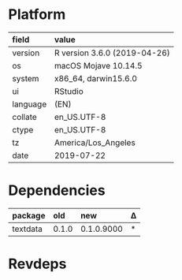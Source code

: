 # Platform

|field    |value                        |
|:--------|:----------------------------|
|version  |R version 3.6.0 (2019-04-26) |
|os       |macOS Mojave 10.14.5         |
|system   |x86_64, darwin15.6.0         |
|ui       |RStudio                      |
|language |(EN)                         |
|collate  |en_US.UTF-8                  |
|ctype    |en_US.UTF-8                  |
|tz       |America/Los_Angeles          |
|date     |2019-07-22                   |

# Dependencies

|package  |old   |new        |Δ  |
|:--------|:-----|:----------|:--|
|textdata |0.1.0 |0.1.0.9000 |*  |

# Revdeps

